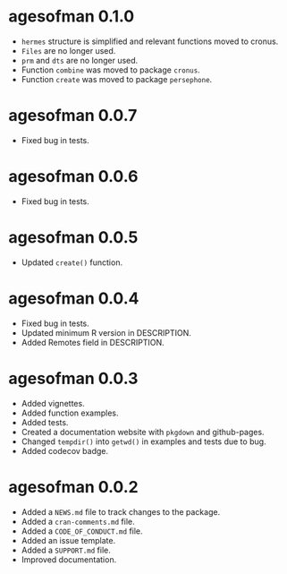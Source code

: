 # agesofman 0.1.0

* `hermes` structure is simplified and relevant functions moved to cronus.
* `Files` are no longer used.
* `prm` and `dts` are no longer used.
* Function `combine` was moved to package `cronus`.
* Function `create` was moved to package `persephone`.

# agesofman 0.0.7

* Fixed bug in tests.

# agesofman 0.0.6

* Fixed bug in tests.

# agesofman 0.0.5

* Updated `create()` function.

# agesofman 0.0.4

* Fixed bug in tests.
* Updated minimum R version in DESCRIPTION.
* Added Remotes field in DESCRIPTION.

# agesofman 0.0.3

* Added vignettes.
* Added function examples.
* Added tests.
* Created a documentation website with `pkgdown` and github-pages.
* Changed `tempdir()` into `getwd()` in examples and tests due to bug.
* Added codecov badge.

# agesofman 0.0.2

* Added a `NEWS.md` file to track changes to the package.
* Added a `cran-comments.md` file.
* Added a `CODE_OF_CONDUCT.md` file.
* Added an issue template.
* Added a `SUPPORT.md` file.
* Improved documentation.